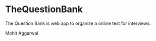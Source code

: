 # TheQuestionBank
The Question Bank is web app to organize a online test for interviews.

Mohit Aggarwal
